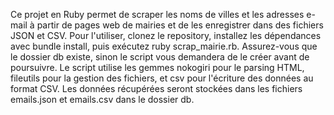 Ce projet en Ruby permet de scraper les noms de villes et les adresses e-mail à partir de pages web de mairies et de les enregistrer dans des fichiers JSON et CSV. Pour l'utiliser, clonez le repository, installez les dépendances avec bundle install, puis exécutez ruby scrap_mairie.rb. Assurez-vous que le dossier db existe, sinon le script vous demandera de le créer avant de poursuivre. Le script utilise les gemmes nokogiri pour le parsing HTML, fileutils pour la gestion des fichiers, et csv pour l'écriture des données au format CSV. Les données récupérées seront stockées dans les fichiers emails.json et emails.csv dans le dossier db.